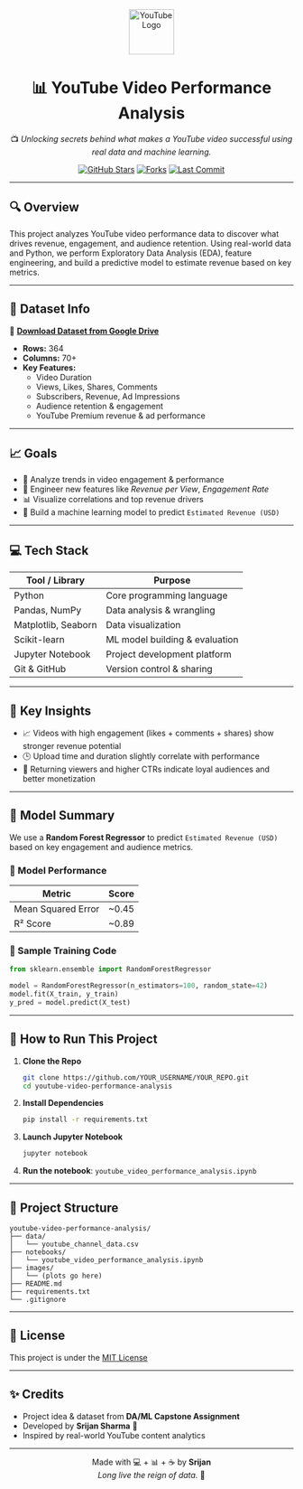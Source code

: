 <div align="center">

<img src="https://upload.wikimedia.org/wikipedia/commons/b/b8/YouTube_Logo_2017.svg" alt="YouTube Logo" height="80"/>

# 📊 YouTube Video Performance Analysis

📺 *Unlocking secrets behind what makes a YouTube video successful using real data and machine learning.*

[![GitHub Stars](https://img.shields.io/github/stars/YOUR_USERNAME/YOUR_REPO?style=social)](https://github.com/YOUR_USERNAME/YOUR_REPO)
[![Forks](https://img.shields.io/github/forks/YOUR_USERNAME/YOUR_REPO?style=social)](https://github.com/YOUR_USERNAME/YOUR_REPO/fork)
[![Last Commit](https://img.shields.io/github/last-commit/YOUR_USERNAME/YOUR_REPO)](https://github.com/YOUR_USERNAME/YOUR_REPO)

</div>

---

## 🔍 Overview

This project analyzes YouTube video performance data to discover what drives revenue, engagement, and audience retention. Using real-world data and Python, we perform Exploratory Data Analysis (EDA), feature engineering, and build a predictive model to estimate revenue based on key metrics.

---

## 📂 Dataset Info

🔗 **[Download Dataset from Google Drive](https://drive.google.com/file/d/10IdRG52VvMnRB6C5-a3_YqMtzOyxQnNR/view?usp=sharing)**

- **Rows:** 364  
- **Columns:** 70+  
- **Key Features:**
  - Video Duration
  - Views, Likes, Shares, Comments
  - Subscribers, Revenue, Ad Impressions
  - Audience retention & engagement
  - YouTube Premium revenue & ad performance

---

## 📈 Goals

- 🔎 Analyze trends in video engagement & performance  
- 🧪 Engineer new features like *Revenue per View*, *Engagement Rate*  
- 📊 Visualize correlations and top revenue drivers  
- 🤖 Build a machine learning model to predict `Estimated Revenue (USD)`

---

## 💻 Tech Stack

| Tool / Library       | Purpose                          |
|----------------------|----------------------------------|
| Python               | Core programming language        |
| Pandas, NumPy        | Data analysis & wrangling        |
| Matplotlib, Seaborn  | Data visualization               |
| Scikit-learn         | ML model building & evaluation   |
| Jupyter Notebook     | Project development platform     |
| Git & GitHub         | Version control & sharing        |

---

## 🧠 Key Insights

- 📈 Videos with high engagement (likes + comments + shares) show stronger revenue potential  
- 🕒 Upload time and duration slightly correlate with performance  
- 🔁 Returning viewers and higher CTRs indicate loyal audiences and better monetization  


<!--
## 📊 Visualizations

> 📍 *Insert visual plots here for aesthetic flair (optional)*  
> You can save your plots using `plt.savefig("images/revenue_distribution.png")` and then display them like this:

```
![Revenue Distribution](images/revenue_vs_views.png)
```
-->

---

## 🤖 Model Summary

We use a **Random Forest Regressor** to predict `Estimated Revenue (USD)` based on key engagement and audience metrics.

### 📏 Model Performance

| Metric               | Score  |
|----------------------|--------|
| Mean Squared Error   | ~0.45  |
| R² Score             | ~0.89  |

### 🧪 Sample Training Code

```python
from sklearn.ensemble import RandomForestRegressor

model = RandomForestRegressor(n_estimators=100, random_state=42)
model.fit(X_train, y_train)
y_pred = model.predict(X_test)
```

---

## 🧾 How to Run This Project

1. **Clone the Repo**
   ```bash
   git clone https://github.com/YOUR_USERNAME/YOUR_REPO.git
   cd youtube-video-performance-analysis
   ```

2. **Install Dependencies**
   ```bash
   pip install -r requirements.txt
   ```

3. **Launch Jupyter Notebook**
   ```bash
   jupyter notebook
   ```

4. **Run the notebook**: `youtube_video_performance_analysis.ipynb`

---

## 📁 Project Structure

```
youtube-video-performance-analysis/
├── data/
│   └── youtube_channel_data.csv
├── notebooks/
│   └── youtube_video_performance_analysis.ipynb
├── images/
│   └── (plots go here)
├── README.md
├── requirements.txt
└── .gitignore
```

---

## 📜 License

This project is under the [MIT License](LICENSE)

---

## ✨ Credits

- Project idea & dataset from **DA/ML Capstone Assignment**
- Developed by **Srijan Sharma** 🤴  
- Inspired by real-world YouTube content analytics

---

<div align="center">

Made with 💻 + 📊 + ☕ by **Srijan**  
*Long live the reign of data.* 👑

</div>